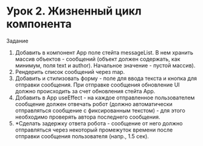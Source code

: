 # Урок 2. Жизненный цикл компонента

Задание
1. Добавить в компонент App поле стейта messageList. В нем хранить массив объектов - сообщений (объект должен содержать, как минимум, поля text и author). Начальное значение - пустой массив).
2. Рендерить список сообщений через map.
3. Добавить и стилизовать форму - поле для ввода текста и кнопка для отправки сообщения. При отправке сообщения обновление UI должно происходить за счет обновления стейта App.
4. Добавить в App useEffect - на каждое отправленное пользователем сообщение должен отвечать робот (должно автоматически отправляться сообщение с фиксированным текстом) - для этого необходимо проверять автора последнего сообщения.
5. *Сделать задержку ответа робота - сообщение от него должно отправляться через некоторый промежуток времени после отправки сообщения пользователя (напр., 1.5 сек).
